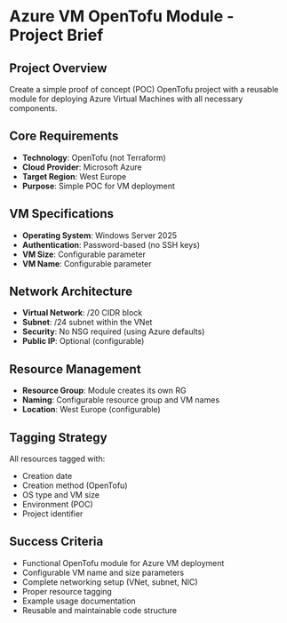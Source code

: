 # Azure VM OpenTofu Module - Project Brief

## Project Overview
Create a simple proof of concept (POC) OpenTofu project with a reusable module for deploying Azure Virtual Machines with all necessary components.

## Core Requirements
- **Technology**: OpenTofu (not Terraform)
- **Cloud Provider**: Microsoft Azure
- **Target Region**: West Europe
- **Purpose**: Simple POC for VM deployment

## VM Specifications
- **Operating System**: Windows Server 2025
- **Authentication**: Password-based (no SSH keys)
- **VM Size**: Configurable parameter
- **VM Name**: Configurable parameter

## Network Architecture
- **Virtual Network**: /20 CIDR block
- **Subnet**: /24 subnet within the VNet
- **Security**: No NSG required (using Azure defaults)
- **Public IP**: Optional (configurable)

## Resource Management
- **Resource Group**: Module creates its own RG
- **Naming**: Configurable resource group and VM names
- **Location**: West Europe (configurable)

## Tagging Strategy
All resources tagged with:
- Creation date
- Creation method (OpenTofu)
- OS type and VM size
- Environment (POC)
- Project identifier

## Success Criteria
- Functional OpenTofu module for Azure VM deployment
- Configurable VM name and size parameters
- Complete networking setup (VNet, subnet, NIC)
- Proper resource tagging
- Example usage documentation
- Reusable and maintainable code structure
